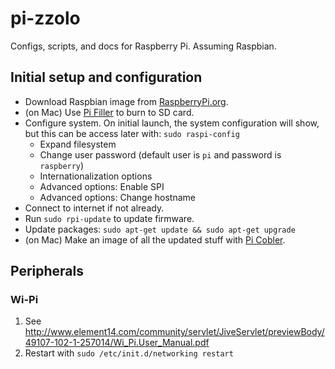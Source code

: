 # pi-zzolo

Configs, scripts, and docs for Raspberry Pi.  Assuming Raspbian.

## Initial setup and configuration

* Download Raspbian image from [RaspberryPi.org](http://www.raspberrypi.org/downloads).
* (on Mac) Use [Pi Filler](http://ivanx.com/raspberrypi/) to burn to SD card.
* Configure system.  On initial launch, the system configuration will show, but this can be access later with: `sudo raspi-config`
    * Expand filesystem 
    * Change user password (default user is `pi` and password is `raspberry`)
    * Internationalization options
    * Advanced options: Enable SPI
    * Advanced options: Change hostname
* Connect to internet if not already.
* Run `sudo rpi-update` to update firmware.
* Update packages: `sudo apt-get update && sudo apt-get upgrade`
* (on Mac) Make an image of all the updated stuff with [Pi Cobler](http://ivanx.com/raspberrypi/).

## Peripherals

### Wi-Pi

1. See http://www.element14.com/community/servlet/JiveServlet/previewBody/49107-102-1-257014/Wi_Pi.User_Manual.pdf
1. Restart with `sudo /etc/init.d/networking restart`
